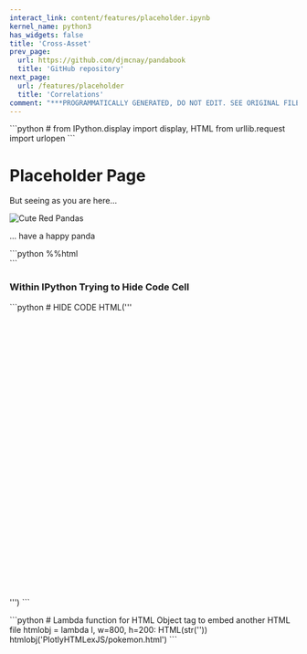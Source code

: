 ```yaml
---
interact_link: content/features/placeholder.ipynb
kernel_name: python3
has_widgets: false
title: 'Cross-Asset'
prev_page:
  url: https://github.com/djmcnay/pandabook
  title: 'GitHub repository'
next_page:
  url: /features/placeholder
  title: 'Correlations'
comment: "***PROGRAMMATICALLY GENERATED, DO NOT EDIT. SEE ORIGINAL FILES IN /content***"
---
```


<div markdown="1" class="cell code_cell">
<div class="input_area" markdown="1">
```python
# 
from IPython.display import display, HTML
from urllib.request import urlopen
```
</div>

</div>

# Placeholder Page

But seeing as you are here...

![Cute Red Pandas](https://adorableanimals4lois.files.wordpress.com/2012/07/tumblr_lpfrzsyeie1qgxenqo1_500.jpg?w=620)

... have a happy panda

<div markdown="1" class="cell code_cell">
<div class="input_area" markdown="1">
```python
%%html
<div align="left">
<object data="https://djmcnay.github.io/pandachartstore/PlotlyHTMLexJS/pokemon.html" width="800" height="500"></object>
</div>
```
</div>

<div class="output_wrapper" markdown="1">
<div class="output_subarea" markdown="1">

<div markdown="0" class="output output_html">
<div align="left">
<object data="https://djmcnay.github.io/pandachartstore/PlotlyHTMLexJS/pokemon.html" width="800" height="500"></object>
</div>
</div>

</div>
</div>
</div>

### Within IPython Trying to Hide Code Cell

<div markdown="1" class="cell code_cell">
<div class="input_area" markdown="1">
```python
# HIDE CODE
HTML('''<object data='''"https://djmcnay.github.io/pandachartstore/PlotlyHTMLexJS/pokemon.html" width="800" height="500"></object>
''')
```
</div>

<div class="output_wrapper" markdown="1">
<div class="output_subarea" markdown="1">



<div markdown="0" class="output output_html">

<object data="https://djmcnay.github.io/pandachartstore/PlotlyHTMLexJS/pokemon.html" width="800" height="500"></object>

</div>


</div>
</div>
</div>

<div markdown="1" class="cell code_cell">
<div class="input_area" markdown="1">
```python
# Lambda function for HTML Object tag to embed another HTML file
htmlobj = lambda l, w=800, h=200: HTML(str('<object data=\"https://djmcnay.github.io/pandachartstore/'+l
                                  +'\" width=\"'+str(w)+'\" height=\"'+str(h)+'\"</object>'))
htmlobj('PlotlyHTMLexJS/pokemon.html')
```
</div>

<div class="output_wrapper" markdown="1">
<div class="output_subarea" markdown="1">



<div markdown="0" class="output output_html">
<object data="https://djmcnay.github.io/pandachartstore/PlotlyHTMLexJS/pokemon.html" width="800" height="200"</object>
</div>


</div>
</div>
</div>

<div markdown="1" class="cell code_cell">
<div class="input_area" markdown="1">
```python
# HIDE CODE
print('Code Should be Hidden')
```
</div>

<div class="output_wrapper" markdown="1">
<div class="output_subarea" markdown="1">
{:.output_stream}
```
Code Should be Hidden
```
</div>
</div>
</div>

<div markdown="1" class="cell code_cell">
<div class="input_area" markdown="1">
```python
{
    "tags": [
        "hide_input",
    ]
}
print('Code Should be Hidden')
```
</div>

<div class="output_wrapper" markdown="1">
<div class="output_subarea" markdown="1">
{:.output_stream}
```
Code Should be Hidden
```
</div>
</div>
</div>

<div markdown="1" class="cell code_cell">
<div class="input_area" markdown="1">
```python
{
    "tags": [
        "HIDE CODE",
    ]
}
print('Code Should be Hidden')
```
</div>

</div>
